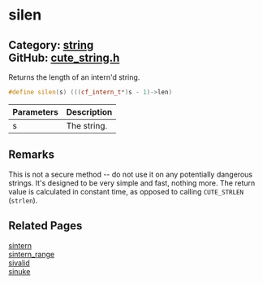 [](../header.md ':include')

# silen

Category: [string](/api_reference?id=string)  
GitHub: [cute_string.h](https://github.com/RandyGaul/cute_framework/blob/master/include/cute_string.h)  
---

Returns the length of an intern'd string.

```cpp
#define silen(s) (((cf_intern_t*)s - 1)->len)
```

Parameters | Description
--- | ---
s | The string.

## Remarks

This is not a secure method -- do not use it on any potentially dangerous strings. It's designed to be very simple and fast, nothing more.
The return value is calculated in constant time, as opposed to calling `CUTE_STRLEN` (`strlen`).

## Related Pages

[sintern](/string/sintern.md)  
[sintern_range](/string/sintern_range.md)  
[sivalid](/string/sivalid.md)  
[sinuke](/string/sinuke.md)  
